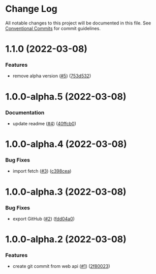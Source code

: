 # Change Log

All notable changes to this project will be documented in this file.
See [Conventional Commits](https://conventionalcommits.org) for commit guidelines.

<a name="1.1.0"></a>

# 1.1.0 (2022-03-08)

### Features

- remove alpha version ([#5](https://github.com/Himenon/github-api-create-commit/issues/5)) ([753d532](https://github.com/Himenon/github-api-create-commit/commit/753d532))

<a name="1.0.0-alpha.5"></a>

# 1.0.0-alpha.5 (2022-03-08)

### Documentation

- update readme ([#4](https://github.com/Himenon/github-api-create-commit/issues/4)) ([40ffcb0](https://github.com/Himenon/github-api-create-commit/commit/40ffcb0))

<a name="1.0.0-alpha.4"></a>

# 1.0.0-alpha.4 (2022-03-08)

### Bug Fixes

- import fetch ([#3](https://github.com/Himenon/github-api-create-commit/issues/3)) ([c398cea](https://github.com/Himenon/github-api-create-commit/commit/c398cea))

<a name="1.0.0-alpha.3"></a>

# 1.0.0-alpha.3 (2022-03-08)

### Bug Fixes

- export GitHub ([#2](https://github.com/Himenon/github-api-create-commit/issues/2)) ([fdd04a0](https://github.com/Himenon/github-api-create-commit/commit/fdd04a0))

<a name="1.0.0-alpha.2"></a>

# 1.0.0-alpha.2 (2022-03-08)

### Features

- create git commit from web api ([#1](https://github.com/Himenon/github-api-create-commit/issues/1)) ([2f80023](https://github.com/Himenon/github-api-create-commit/commit/2f80023))
